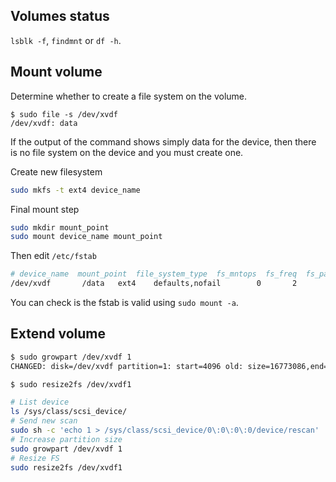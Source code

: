 ## Volumes status

`lsblk -f`, `findmnt` or `df -h`.


## Mount volume

Determine whether to create a file system on the volume.

```
$ sudo file -s /dev/xvdf
/dev/xvdf: data
```

If the output of the command shows simply data for the device, then
there is no file system on the device and you must create one.

Create new filesystem

```bash
sudo mkfs -t ext4 device_name
```
Final mount step

```bash
sudo mkdir mount_point
sudo mount device_name mount_point
```

Then edit `/etc/fstab`

```bash
# device_name  mount_point  file_system_type  fs_mntops  fs_freq  fs_passno
/dev/xvdf       /data   ext4    defaults,nofail        0       2
```

You can check is the fstab is valid using `sudo mount -a`.

## Extend volume

```bash
$ sudo growpart /dev/xvdf 1
CHANGED: disk=/dev/xvdf partition=1: start=4096 old: size=16773086,end=16777182 new: size=73396190,end=73400286

$ sudo resize2fs /dev/xvdf1
```

```bash
# List device
ls /sys/class/scsi_device/
# Send new scan
sudo sh -c 'echo 1 > /sys/class/scsi_device/0\:0\:0\:0/device/rescan'
# Increase partition size
sudo growpart /dev/xvdf 1
# Resize FS
sudo resize2fs /dev/xvdf1
```

